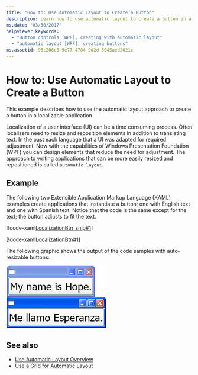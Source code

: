 ```yaml
---
title: "How to: Use Automatic Layout to Create a Button"
description: Learn how to use automatic layout to create a button in a localizable application in Windows Presentation Foundation (WPF).
ms.date: "03/30/2017"
helpviewer_keywords: 
  - "Button controls [WPF], creating with automatic layout"
  - "automatic layout [WPF], creating buttons"
ms.assetid: 96c206d0-9e77-4784-9d2d-5045aed2021c
---
```

# How to: Use Automatic Layout to Create a Button

This example describes how to use the automatic layout approach to create a button in a localizable application.  
  
 Localization of a user interface (UI) can be a time consuming process. Often localizers need to resize and reposition elements in addition to translating text. In the past each language that a UI was adapted for required adjustment. Now with the capabilities of Windows Presentation Foundation (WPF) you can design elements that reduce the need for adjustment. The approach to writing applications that can be more easily resized and repositioned is called `automatic layout`.  
  
## Example  

The following two Extensible Application Markup Language (XAML) examples create applications that instantiate a button; one with English text and one with Spanish text. Notice that the code is the same except for the text; the button adjusts to fit the text.

[!code-xaml[LocalizationBtn_snip#1](~/samples/snippets/csharp/VS_Snippets_Wpf/LocalizationBtn_snip/CS/Pane1.xaml#1)]  
  
[!code-xaml[LocalizationBtn#1](~/samples/snippets/csharp/VS_Snippets_Wpf/LocalizationBtn/CS/Pane1.xaml#1)]  
  
 The following graphic shows the output of the code samples with auto-resizable buttons:
  
 ![The same button with text in different languages](./media/use-automatic-layout-overview/auto-resizable-button.png)  
  
## See also

- [Use Automatic Layout Overview](use-automatic-layout-overview.md)
- [Use a Grid for Automatic Layout](how-to-use-a-grid-for-automatic-layout.md)
